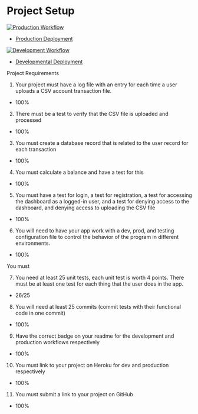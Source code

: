 # Project Setup

[![Production Workflow](https://github.com/kmc63/is218finalProject/actions/workflows/prod.yml/badge.svg)](https://github.com/kaw393939/docker_flask/actions/workflows/prod.yml)

* [Production Deployment](https://is218projectfinal-prod.herokuapp.com/)


[![Development Workflow](https://github.com/kmc63/is218finalProject/actions/workflows/dev.yml/badge.svg)](https://github.com/kaw393939/docker_flask/actions/workflows/dev.yml)

* [Developmental Deployment](https://is218projectfinal-dev.herokuapp.com/)

Project Requirements

1. Your project must have a log file with an entry for each time a user uploads a CSV account transaction file. 
* 100%
2. There must be a test to verify that the CSV file is uploaded and processed
* 100%
3. You must create a database record that is related to the user record for each transaction
* 100% 
4. You must calculate a balance and have a test for this
* 100%
5. You must have a test for login, a test for registration, a test for accessing the dashboard as a logged-in user, and a test for denying access to the dashboard, and denying access to uploading the CSV file
* 100%
6. You will need to have your app work with a dev, prod, and testing configuration file to control the behavior of the program in different environments.
* 100%


You must

7. You need at least 25 unit tests, each unit test is worth 4 points.  There must be at least one test for each thing that the user does in the app.
* 26/25
8. You will need at least 25 commits (commit tests with their functional code in one commit)
* 100%
9. Have the correct badge on your readme for the development and production workflows respectively 
* 100%
10. You must link to your project on Heroku for dev and production respectively
* 100%
11. You must submit a link to your project on GitHub
* 100%